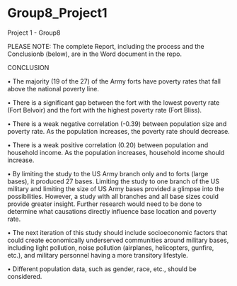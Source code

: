 # Group8_Project1
Project 1 - Group8

PLEASE NOTE: The complete Report, including the process and the Conclusionb (below), are in the Word document in the repo. 

CONCLUSION

•	The majority (19 of the 27) of the Army forts have poverty rates that fall above the national poverty line.

•	There is a significant gap between the fort with the lowest poverty rate (Fort Belvoir) and the fort with the highest poverty rate (Fort Bliss). 

•	There is a weak negative correlation (-0.39) between population size and poverty rate. As the population increases, the poverty rate should decrease.

•	There is a weak positive correlation (0.20) between population and household income. As the population increases, household income should increase.

•	By limiting the study to the US Army branch only and to forts (large bases), it produced 27 bases. Limiting the study to one branch of the US military and limiting the size of US Army bases provided a glimpse into the possibilities. However, a study with all branches and all base sizes could provide greater insight. Further research would need to be done to determine what causations directly influence base location and poverty rate. 

•	The next iteration of this study should include socioeconomic factors that could create economically underserved communities around military bases, including light pollution, noise pollution (airplanes, helicopters, gunfire, etc.), and military personnel having a more transitory lifestyle.

•	Different population data, such as gender, race, etc., should be considered.




